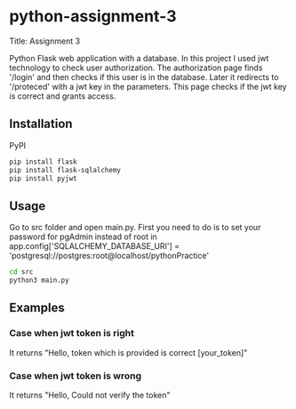 # python-assignment-3

Title: Assignment 3

Python Flask web application with a database. In this project I used jwt technology to check user authorization. The authorization page finds '/login' and then checks if this user is in the database. Later it redirects to '/proteced' with a jwt key in the parameters. This page checks if the jwt key is correct and grants access.

## Installation

PyPI
```bash
pip install flask
pip install flask-sqlalchemy
pip install pyjwt
```

## Usage

Go to src folder and open main.py. First you need to do is to set your password for pgAdmin instead of root in app.config['SQLALCHEMY_DATABASE_URI'] = 'postgresql://postgres:root@localhost/pythonPractice'

```bash
cd src
python3 main.py
```

## Examples

### Case when jwt token is right

It returns "Hello, token which is provided is correct [your_token]"

### Case when jwt token is wrong


It returns "Hello, Could not verify the token"
